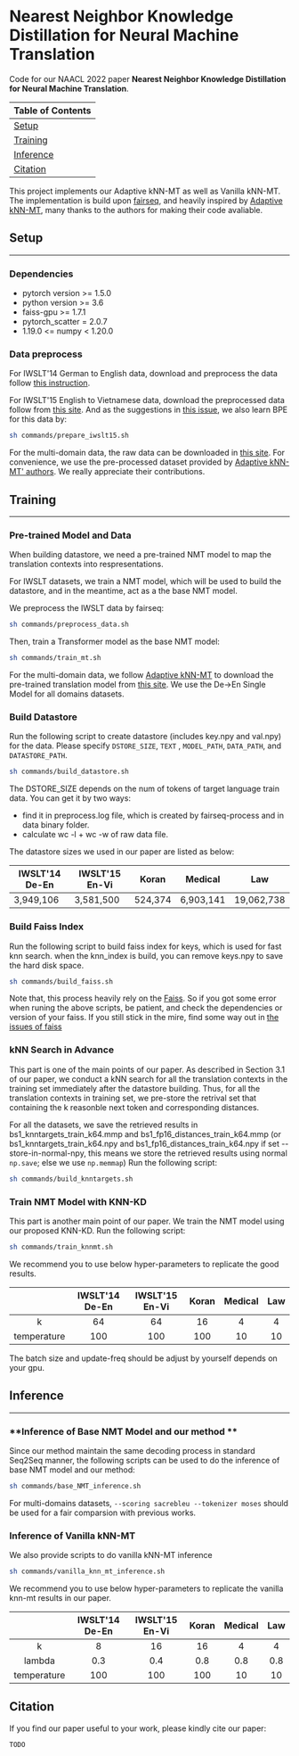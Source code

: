 # Nearest Neighbor Knowledge Distillation for Neural Machine Translation

Code for our NAACL 2022 paper **Nearest Neighbor Knowledge Distillation for Neural Machine Translation**. 

| Table of Contents |
|-|
| [Setup](#setup)|
| [Training](#training)|
| [Inference](#inference)|
| [Citation](#citation)|


This project implements our Adaptive kNN-MT as well as Vanilla kNN-MT.
The implementation is build upon [fairseq](https://github.com/pytorch/fairseq), and heavily inspired by [Adaptive kNN-MT](https://github.com/zhengxxn/adaptive-knn-mt), many thanks to the authors for making their code avaliable.

## **Setup**
------
### **Dependencies**

* pytorch version >= 1.5.0
* python version >= 3.6
* faiss-gpu >= 1.7.1
* pytorch_scatter = 2.0.7
* 1.19.0 <= numpy < 1.20.0

### **Data preprocess**

For IWSLT'14 German to English data, download and preprocess the data follow [this instruction](https://github.com/pytorch/fairseq/blob/main/examples/translation/prepare-iwslt14.sh).

For IWSLT'15 English to Vietnamese data, download the preprocessed data follow from [this site](https://nlp.stanford.edu/projects/nmt/). And as the suggestions in [this issue](https://github.com/pytorch/fairseq/issues/458), we also learn BPE for this data by:
```bash
sh commands/prepare_iwslt15.sh
``` 

For the multi-domain data, the raw data can be downloaded in [this site](https://github.com/roeeaharoni/unsupervised-domain-clusters). For convenience, we use the pre-processed dataset provided by [Adaptive kNN-MT' authors](https://github.com/zhengxxn/adaptive-knn-mt). We really appreciate their contributions.

## **Training**
------
### **Pre-trained Model and Data**
When building datastore, we need a pre-trained NMT model to map the translation contexts into respresentations.

For IWSLT datasets, we train a NMT model, which will be used to build the datastore, and in the meantime, act as a the base NMT model.

We preprocess the IWSLT data by fairseq:
```bash
sh commands/preprocess_data.sh
```

Then, train a Transformer model as the base NMT model:
```bash
sh commands/train_mt.sh
```

For the multi-domain data, we follow [Adaptive kNN-MT](<https://aclanthology.org/2021.acl-short.47.pdf>) to download the pre-trained translation model from [this site](https://github.com/pytorch/fairseq/blob/master/examples/wmt19/README.md).
We use the De->En Single Model for all domains datasets.


### **Build Datastore**
Run the following script to create datastore (includes key.npy and val.npy) for the data.
Please specify `DSTORE_SIZE`, `TEXT` , `MODEL_PATH`, `DATA_PATH`, and `DATASTORE_PATH`.
```bash
sh commands/build_datastore.sh
```

The DSTORE_SIZE depends on the num of tokens of target language train data. You can get it by two ways:

- find it in preprocess.log file, which is created by fairseq-process and in data binary folder.
- calculate wc -l + wc -w of raw data file.

The datastore sizes we used in our paper are listed as below:

| IWSLT'14 De-En | IWSLT'15 En-Vi  | Koran  | Medical      |Law      |
|---------|---------|--------|----------|----------|
| 3,949,106 | 3,581,500 | 524,374 | 6,903,141 |19,062,738 |

### **Build Faiss Index**

Run the following script to build faiss index for keys, which is used for fast knn search. when the knn_index is build, you can
remove keys.npy to save the hard disk space.

```bash
sh commands/build_faiss.sh
```
Note that, this process heavily rely on the [Faiss](https://github.com/facebookresearch/faiss). So if you got some error when runing the above scripts, be patient, and check the dependencies or version of your faiss. If you still stick in the mire, find some way out in [the issues of faiss](https://github.com/facebookresearch/faiss/issues)

### **kNN Search in Advance**
This part is one of the main points of our paper. As described in Section 3.1 of our paper, we conduct a kNN search for all the translation contexts in the training set immediately after the datastore building. Thus, for all the translation contexts in training set, we pre-store the retrival set that containing the k reasonble next token and corresponding distances.

For all the datasets, we save the retrieved results in bs1_knntargets_train_k64.mmp and bs1_fp16_distances_train_k64.mmp (or bs1_knntargets_train_k64.npy and bs1_fp16_distances_train_k64.npy if set --store-in-normal-npy, this means we store the retrieved results using normal `np.save`; else we use `np.memmap`) 
Run the following script:
```bash
sh commands/build_knntargets.sh
```

### **Train NMT Model with KNN-KD**
This part is another main point of our paper. We train the NMT model using our proposed KNN-KD. Run the following script:
```bash
sh commands/train_knnmt.sh
```
We recommend you to use below hyper-parameters to replicate the good results.

|             |  IWSLT'14 De-En | IWSLT'15 En-Vi  | Koran  | Medical      |Law      |
|:-----------:|:---:|:-------:|:---:|:-----:|:-----:|
|      k      |  64  |    64    |  16  |   4  | 4  |
| temperature |  100 |    100   |  100 |   10  |  10  |


The batch size and update-freq should be adjust by yourself depends on your gpu.

## **Inference**
------
### **Inference of Base NMT Model and our method **
Since our method maintain the same decoding process in standard Seq2Seq manner, the following scripts can be used to do the inference of base NMT model and our method:
```bash
sh commands/base_NMT_inference.sh
```
For multi-domains datasets, `--scoring sacrebleu --tokenizer moses` should be used for a fair comparsion with previous works.

### **Inference of Vanilla kNN-MT**

We also provide scripts to do vanilla kNN-MT inference
```bash
sh commands/vanilla_knn_mt_inference.sh
```
We recommend you to use below hyper-parameters to replicate the vanilla knn-mt results in our paper.

|             | IWSLT'14 De-En      | IWSLT'15 En-Vi  | Koran  | Medical | Law |
|:-----------:|:---:|:-------:|:---:|:-----:|:-----:|
|      k      |  8  |    16   |  16  |   4  | 4 |
|    lambda   | 0.3 |   0.4   | 0.8 |  0.8  | 0.8 |
| temperature |  100 |    100   |  100 |  10  | 10 |

## **Citation**
If you find our paper useful to your work, please kindly cite our paper:

```
TODO
```